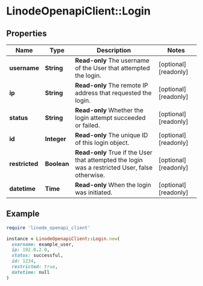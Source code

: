 # LinodeOpenapiClient::Login

## Properties

| Name | Type | Description | Notes |
| ---- | ---- | ----------- | ----- |
| **username** | **String** | __Read-only__ The username of the User that attempted the login. | [optional][readonly] |
| **ip** | **String** | __Read-only__ The remote IP address that requested the login. | [optional][readonly] |
| **status** | **String** | __Read-only__ Whether the login attempt succeeded or failed. | [optional][readonly] |
| **id** | **Integer** | __Read-only__ The unique ID of this login object. | [optional][readonly] |
| **restricted** | **Boolean** | __Read-only__ True if the User that attempted the login was a restricted User, false otherwise. | [optional][readonly] |
| **datetime** | **Time** | __Read-only__ When the login was initiated. | [optional][readonly] |

## Example

```ruby
require 'linode_openapi_client'

instance = LinodeOpenapiClient::Login.new(
  username: example_user,
  ip: 192.0.2.0,
  status: successful,
  id: 1234,
  restricted: true,
  datetime: null
)
```


